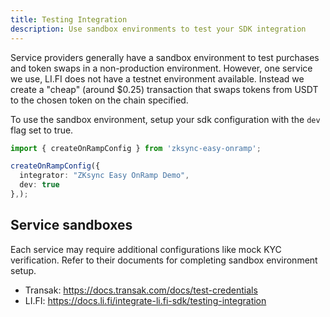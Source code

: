 ```yaml
---
title: Testing Integration
description: Use sandbox environments to test your SDK integration
---
```


Service providers generally have a sandbox environment to test purchases and token swaps in a
non-production environment. However, one service we use, LI.FI does not have a testnet environment
available. Instead we create a "cheap" (around $0.25) transaction that swaps tokens from USDT to the chosen token
on the chain specified.

To use the sandbox environment, setup your sdk configuration with the `dev` flag set to true.

```ts
import { createOnRampConfig } from 'zksync-easy-onramp';

createOnRampConfig({
  integrator: "ZKsync Easy OnRamp Demo",
  dev: true
},);
```

## Service sandboxes

Each service may require additional configurations like mock KYC verification. Refer to their
documents for completing sandbox environment setup.

- Transak: <https://docs.transak.com/docs/test-credentials>
- LI.FI: <https://docs.li.fi/integrate-li.fi-sdk/testing-integration>
